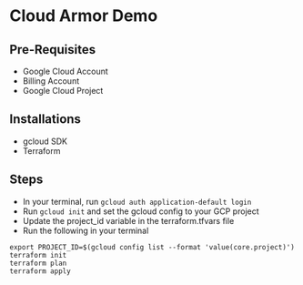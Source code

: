 # Cloud Armor Demo

## Pre-Requisites
- Google Cloud Account 
- Billing Account
- Google Cloud Project

## Installations
- gcloud SDK
- Terraform

## Steps
- In your terminal, run `gcloud auth application-default login`
- Run `gcloud init` and set the gcloud config to your GCP project
- Update the project_id variable in the terraform.tfvars file 
- Run the following in your terminal
```
export PROJECT_ID=$(gcloud config list --format 'value(core.project)')
terraform init
terraform plan
terraform apply
```